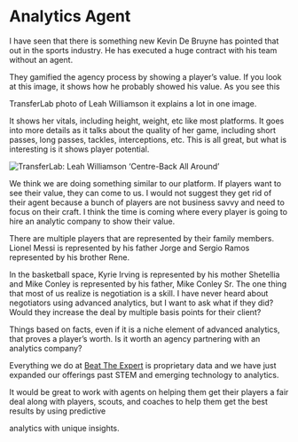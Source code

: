 # Analytics Agent 

I have seen that there is something new Kevin De Bruyne has pointed that out in the sports industry. He has executed a huge contract with his team without an agent.

They gamified the agency process by showing a player’s value. If you look at this image, it shows how he probably showed his value. As you see this 

TransferLab photo of Leah Williamson it explains a lot in one image. 

It shows her vitals, including height, weight, etc like most platforms. It goes into more details as it talks about the quality of her game, including short passes, long passes, tackles, interceptions, etc. This is all great, but what is interesting is it shows player potential. 

![TransferLab: Leah Williamson ‘Centre-Back All Around’](https://github.com/rashadwest/rashadwest.github.io/commit/218e37ee9667b5361472278613babc21b1c1520b?raw=true)

We think we are doing something similar to our platform. If players want to see their value, they can come to us. I would not suggest they get rid of their agent because a bunch of players are not business savvy and need to focus on their craft. I think the time is coming where every player is going to hire an analytic company to show their value. 

There are multiple players that are represented by their family members. Lionel Messi is represented by his father Jorge and Sergio Ramos represented by his brother Rene. 

In the basketball space, Kyrie Irving is represented by his mother Shetellia and Mike Conley is represented by his father, Mike Conley Sr. The one thing that most of us realize is negotiation is a skill. I have never heard about negotiators using advanced analytics, but I want to ask what if they did? Would they increase the deal by multiple basis points for their client?

Things based on facts, even if it is a niche element of advanced analytics, that proves a player’s worth. Is it worth an agency partnering with an analytics company? 

Everything we do at [Beat The Expert](http://staging.beattheexpert.com/) is proprietary data and we have just expanded our offerings past STEM and emerging technology to analytics. 

It would be great to work with agents on helping them get their players a fair deal along with players, scouts, and coaches to help them get the best results by using predictive 

analytics with unique insights. 


